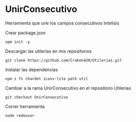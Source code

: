 # UnirConsecutivo

Herramienta que une los campos consecutivos Intelisis

Crear package.json

    npm init -y

Descargar las utilerias en mis repositorios

    git clone https://github.com/Craken420/Utilerias.git

Instalar las dependencias

    npm i fs chardet iconv-lite path util

Cambiar a la rama UnirConsecutivo en el repositorio Utilerias

    git checkout UnirConsecutivo

Correr herramienta

    node redouser
